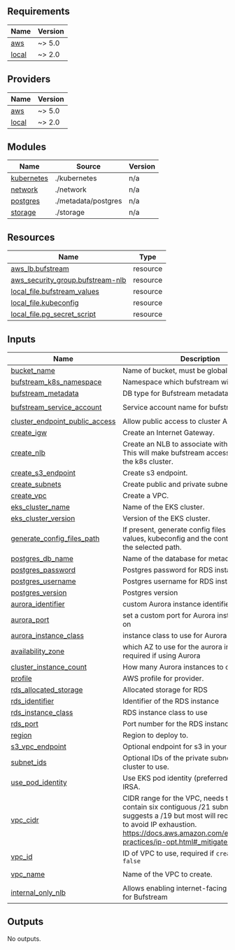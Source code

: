 ## Requirements

| Name | Version |
|------|---------|
| <a name="requirement_aws"></a> [aws](#requirement\_aws) | ~> 5.0 |
| <a name="requirement_local"></a> [local](#requirement\_local) | ~> 2.0 |

## Providers

| Name | Version |
|------|---------|
| <a name="provider_aws"></a> [aws](#provider\_aws) | ~> 5.0 |
| <a name="provider_local"></a> [local](#provider\_local) | ~> 2.0 |

## Modules

| Name | Source | Version |
|------|--------|---------|
| <a name="module_kubernetes"></a> [kubernetes](#module\_kubernetes) | ./kubernetes | n/a |
| <a name="module_network"></a> [network](#module\_network) | ./network | n/a |
| <a name="module_postgres"></a> [postgres](#module\_postgres) | ./metadata/postgres | n/a |
| <a name="module_storage"></a> [storage](#module\_storage) | ./storage | n/a |

## Resources

| Name | Type |
|------|------|
| [aws_lb.bufstream](https://registry.terraform.io/providers/hashicorp/aws/latest/docs/resources/lb) | resource |
| [aws_security_group.bufstream-nlb](https://registry.terraform.io/providers/hashicorp/aws/latest/docs/resources/security_group) | resource |
| [local_file.bufstream_values](https://registry.terraform.io/providers/hashicorp/local/latest/docs/resources/file) | resource |
| [local_file.kubeconfig](https://registry.terraform.io/providers/hashicorp/local/latest/docs/resources/file) | resource |
| [local_file.pg_secret_script](https://registry.terraform.io/providers/hashicorp/local/latest/docs/resources/file) | resource |

## Inputs

| Name | Description | Type | Default | Required |
|------|-------------|------|---------|:--------:|
| <a name="input_bucket_name"></a> [bucket\_name](#input\_bucket\_name) | Name of bucket, must be globally unique | `string` | n/a | yes |
| <a name="input_bufstream_k8s_namespace"></a> [bufstream\_k8s\_namespace](#input\_bufstream\_k8s\_namespace) | Namespace which bufstream will be installed. | `string` | `"bufstream"` | no |
| <a name="input_bufstream_metadata"></a> [bufstream\_metadata](#input\_bufstream\_metadata) | DB type for Bufstream metadata | `string` | n/a | yes |
| <a name="input_bufstream_service_account"></a> [bufstream\_service\_account](#input\_bufstream\_service\_account) | Service account name for bufstream. | `string` | `"bufstream-service-account"` | no |
| <a name="input_cluster_endpoint_public_access"></a> [cluster\_endpoint\_public\_access](#input\_cluster\_endpoint\_public\_access) | Allow public access to cluster API endpoint. | `string` | `true` | no |
| <a name="input_create_igw"></a> [create\_igw](#input\_create\_igw) | Create an Internet Gateway. | `bool` | `true` | no |
| <a name="input_create_nlb"></a> [create\_nlb](#input\_create\_nlb) | Create an NLB to associate with bufstream. This will make bufstream accessible outside the k8s cluster. | `bool` | `true` | no |
| <a name="input_create_s3_endpoint"></a> [create\_s3\_endpoint](#input\_create\_s3\_endpoint) | Create s3 endpoint. | `bool` | `true` | no |
| <a name="input_create_subnets"></a> [create\_subnets](#input\_create\_subnets) | Create public and private subnets. | `bool` | `true` | no |
| <a name="input_create_vpc"></a> [create\_vpc](#input\_create\_vpc) | Create a VPC. | `bool` | `true` | no |
| <a name="input_eks_cluster_name"></a> [eks\_cluster\_name](#input\_eks\_cluster\_name) | Name of the EKS cluster. | `string` | `"bufstream-1"` | no |
| <a name="input_eks_cluster_version"></a> [eks\_cluster\_version](#input\_eks\_cluster\_version) | Version of the EKS cluster. | `string` | `"1.33"` | no |
| <a name="input_generate_config_files_path"></a> [generate\_config\_files\_path](#input\_generate\_config\_files\_path) | If present, generate config files for bufstream values, kubeconfig and the context name at the selected path. | `string` | `null` | no |
| <a name="input_postgres_db_name"></a> [postgres\_db\_name](#input\_postgres\_db\_name) | Name of the database for metadata | `string` | `"bufstream"` | no |
| <a name="input_postgres_password"></a> [postgres\_password](#input\_postgres\_password) | Postgres password for RDS instance | `string` | `null` | no |
| <a name="input_postgres_username"></a> [postgres\_username](#input\_postgres\_username) | Postgres username for RDS instance | `string` | `"postgres"` | no |
| <a name="input_postgres_version"></a> [postgres\_version](#input\_postgres\_version) | Postgres version | `string` | `"17"` | no |
| <a name="input_aurora_identifier"></a> [aurora\_identifier](#input\_aurora\_identifier) | custom Aurora instance identifier | `string` | `null` | no |
| <a name="input_aurora_port"></a> [aurora\_port](#input\_aurora\_port) | set a custom port for Aurora instances to listen on | `number` | `5432` | no |
| <a name="input_aurora_instance_class"></a> [aurora\_instance\_class](#input\_aurora\_instance\_class) | instance class to use for Aurora | `string` | `"db.r6gd.xlarge"` | no |
| <a name="input_availabilty_zone"></a> [availability\_zone](#input\_availability\_zone) | which AZ to use for the aurora instances. required if using Aurora | `string` | `null` | yes |
| <a name="input_cluster_instance_count"></a> [cluster\_instance\_count](#input\_cluster\_instance\_count) | How many Aurora instances to create | `number` | `2` | no |
| <a name="input_profile"></a> [profile](#input\_profile) | AWS profile for provider. | `string` | n/a | yes |
| <a name="input_rds_allocated_storage"></a> [rds\_allocated\_storage](#input\_rds\_allocated\_storage) | Allocated storage for RDS | `number` | `20` | no |
| <a name="input_rds_identifier"></a> [rds\_identifier](#input\_rds\_identifier) | Identifier of the RDS instance | `string` | `null` | no |
| <a name="input_rds_instance_class"></a> [rds\_instance\_class](#input\_rds\_instance\_class) | RDS instance class to use | `string` | `"db.c6gd.xlarge"` | no |
| <a name="input_rds_port"></a> [rds\_port](#input\_rds\_port) | Port number for the RDS instance | `number` | `5432` | no |
| <a name="input_region"></a> [region](#input\_region) | Region to deploy to. | `string` | `"us-west-2"` | no |
| <a name="input_s3_vpc_endpoint"></a> [s3\_vpc\_endpoint](#input\_s3\_vpc\_endpoint) | Optional endpoint for s3 in your region. | `string` | `null` | no |
| <a name="input_subnet_ids"></a> [subnet\_ids](#input\_subnet\_ids) | Optional IDs of the private subnets for the EKS cluster to use. | `list(string)` | `[]` | no |
| <a name="input_use_pod_identity"></a> [use\_pod\_identity](#input\_use\_pod\_identity) | Use EKS pod identity (preferred) instead of IRSA. | `bool` | `true` | no |
| <a name="input_vpc_cidr"></a> [vpc\_cidr](#input\_vpc\_cidr) | CIDR range for the VPC, needs to be able to contain six contiguous /21 subnets. AWS suggests a /19 but most will recommend a /16 to avoid IP exhaustion. https://docs.aws.amazon.com/eks/latest/best-practices/ip-opt.html#_mitigate_ip_exhaustion | `string` | `"10.64.0.0/16"` | no |
| <a name="input_vpc_id"></a> [vpc\_id](#input\_vpc\_id) | ID of VPC to use, required if `create_vpc` is `false` | `string` | `""` | no |
| <a name="input_vpc_name"></a> [vpc\_name](#input\_vpc\_name) | Name of the VPC to create. | `string` | `"bufstream-vpc-1"` | no |
| <a name="internal_only_nlb"></a> [internal\_only\_nlb](#internal\_only\_nlb) | Allows enabling internet-facing load balancer for Bufstream | `bool` | `true` | no |

## Outputs

No outputs.

